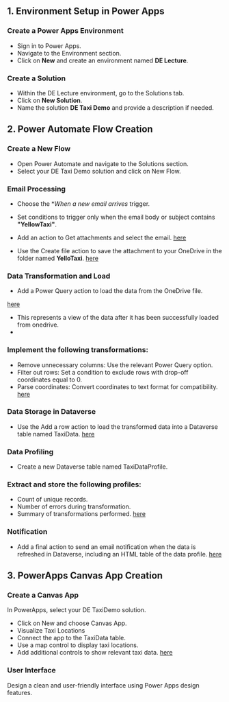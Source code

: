 ## 1. Environment Setup in Power Apps
### Create a Power Apps Environment
- Sign in to Power Apps.
- Navigate to the Environment section.
- Click on **New** and create an environment named **DE Lecture**.

### Create a Solution

- Within the DE Lecture environment, go to the Solutions tab.
- Click on **New Solution**.
- Name the solution **DE Taxi Demo** and provide a description if needed.

## 2. Power Automate Flow Creation

### Create a New Flow

- Open Power Automate and navigate to the Solutions section.
- Select your DE Taxi Demo solution and click on New Flow.

### Email Processing
- Choose the **When a new email arrives* trigger.  
- Set conditions to trigger only when the email body or subject contains **"YellowTaxi"**.
- Add an action to Get attachments and select the email.
   [here](<PowerApp/Images/flow1.png>)
  
- Use the Create file action to save the attachment to your OneDrive in the folder named **YelloTaxi**.
 [here](<PowerApp/Images/createfile.png>)

### Data Transformation and Load
- Add a Power Query action to load the data from the OneDrive file.

[here](<PowerApp/Images/before_transform.png>)
- This represents a view of the data after it has been successfully loaded from onedrive.
- 
### Implement the following transformations:
- Remove unnecessary columns: Use the relevant Power Query option.
- Filter out rows: Set a condition to exclude rows with drop-off coordinates equal to 0.
- Parse coordinates: Convert coordinates to text format for compatibility.
  [here](<PowerApp/Images/YellowProfile.png>)

### Data Storage in Dataverse
- Use the Add a row action to load the transformed data into a Dataverse table named TaxiData.
[here](<PowerApp/Images/add_new_row.png>)

### Data Profiling
- Create a new Dataverse table named TaxiDataProfile.

 ### Extract and store the following profiles:
- Count of unique records.
- Number of errors during transformation.
- Summary of transformations performed.
  [here](<PowerApp/Images/taxiprofile.png>)

### Notification
- Add a final action to send an email notification when the data is refreshed in Dataverse, including an HTML table of the data profile.
[here](<PowerApp/Images/complete_flow.png>)

## 3. PowerApps Canvas App Creation

### Create a Canvas App

In PowerApps, select your DE TaxiDemo solution.

- Click on New and choose Canvas App.
- Visualize Taxi Locations
- Connect the app to the TaxiData table.
- Use a map control to display taxi locations.
- Add additional controls to show relevant taxi data.
[here](<PowerApp/Images/YellowTaxiApp.png>)

### User Interface
Design a clean and user-friendly interface using Power Apps design features.
